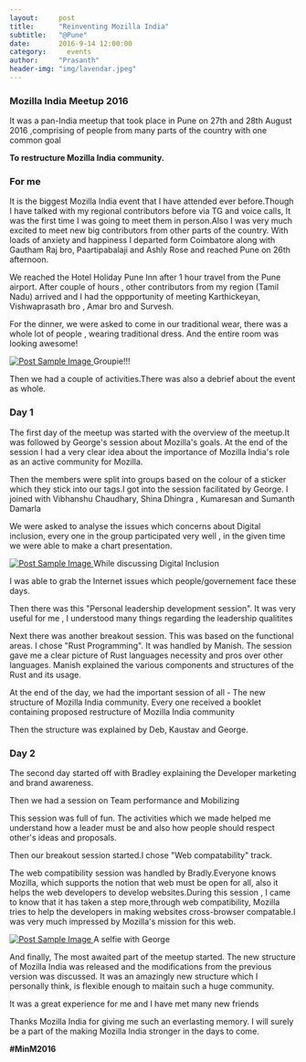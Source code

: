 ```yaml
---
layout:     post
title:      "Reinventing Mozilla India"
subtitle:   "@Pune"
date:       2016-9-14 12:00:00
category:	  events
author:     "Prasanth"
header-img: "img/lavendar.jpeg"
---
```


<h3>Mozilla India Meetup 2016</h3>
<p>It was a pan-India meetup that took place in Pune on 27th and 28th August 2016 ,comprising of people from many parts of the country with one common goal</p>
<b>To restructure Mozilla India community.</b>
<h3>For me</h3>
<p>It is the biggest Mozilla India event that I have attended ever before.Though I have talked with my regional contributors before via TG and voice calls, It was the first time I was going to meet them in person.Also I was very much excited to meet new big contributors from other parts of the country. With loads of anxiety and happiness I departed form Coimbatore along with Gautham Raj bro, Paartipabalaji and Ashly Rose and reached Pune on 26th afternoon.</p>
<p>We reached the Hotel Holiday Pune Inn after 1 hour travel from the Pune airport. After couple of hours , other contributors from my region (Tamil Nadu) arrived and I had the oppportunity of meeting Karthickeyan, Vishwaprasath bro , Amar bro and Survesh.</p>
<p>For the dinner, we were asked to come in our traditional wear, there was a whole lot of people , wearing traditional dress. And the entire room was looking awesome!</p>
<a href="#">
    <img src="{{ site.baseurl }}/img/minm2016-1.jpg	" alt="Post Sample Image">
</a>
<span class="caption text-muted">Groupie!!!</span>
<p>Then we had a couple of activities.There was also a debrief about the event as whole.</p>
<h3>Day 1</h3>
<p>The first day of the meetup was started with the overview of the meetup.It was followed by George's session about Mozilla's goals. At the end of the session I had a very clear idea about the importance of Mozilla India's role as an active community for Mozilla. </p>
<p>Then the members were split into groups based on the colour of a sticker which they stick into our tags.I got into the session facilitated by George. I joined with Vibhanshu Chaudhary, Shina Dhingra , Kumaresan and Sumanth Damarla</p>
<p>We were asked to analyse the issues which concerns about Digital inclusion, every one in the group participated very well , in the given time we were able to make a chart presentation.</p>
<a href="#">
    <img src="{{ site.baseurl }}/img/minm2016-2.jpg" alt="Post Sample Image">
</a>
<span class="caption text-muted">While discussing Digital Inclusion</span>
<p>I was able to grab the Internet issues which people/governement face these days.</p>
<p>Then there was this "Personal leadership development session". It was very useful for me , I understood many things regarding the leadership qualitites</p>
<p>Next there was another breakout session. This was based on the functional areas. I chose "Rust Programming". It was handled by Manish. The session gave me a clear picture of Rust languages necessity and pros over other languages. Manish explained the various components and structures of the Rust and its usage.</p>
<p>At the end of the day, we had the important session of all - <span style = "text-decoration : bold">The new structure of Mozilla India community.</span> Every one received a booklet containing proposed restructure of Mozilla India community</p>
<p>Then the structure was explained by Deb, Kaustav and George.</p>
<h3>Day 2</h3>
<p>The second day started off with Bradley explaining the Developer marketing and brand awareness.</p>
<p>Then we had a session on Team performance and Mobilizing </p>
<p>This session was full of fun. The activities which we made helped me understand how a leader must be and also how people should respect other's ideas and proposals.</p>
<p>Then our breakout session started.I chose "Web compatability" track.</p>
<p>The web compatibility session was handled by Bradly.Everyone knows Mozilla, which supports the notion that web must be open for all, also it helps the web developers to develop websites.During this session , I came to know that it has taken a step more,through web compatibility, Mozilla tries to help the developers in making websites cross-browser compatable.I was very much impressed by Mozilla's mission for this web.</p>
<a href="#">
    <img src="{{ site.baseurl }}/img/minm2016-3.jpg" alt="Post Sample Image">
</a>
<span class="caption text-muted">A selfie with George</span>
<p>And finally, The most awaited part of the meetup started. The new structure of Mozilla India was released and the modifications from the previous version was discussed. It was an amazingly new structure which I personally think, is flexible enough to maitain such a huge community.</p>
<p>It was a great experience for me and I have met many new friends</p>
<p>Thanks Mozilla India for giving me such an everlasting memory. I will surely be a part of the making Mozilla India stronger in the days to come.</p>
<p><b>#MinM2016</b></p>

